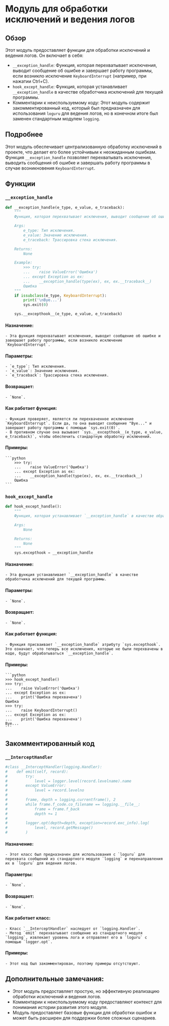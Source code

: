 # Модуль для обработки исключений и ведения логов

## Обзор

Этот модуль предоставляет функции для обработки исключений и ведения логов. Он включает в себя:

- `__exception_handle`: Функция, которая перехватывает исключения, выводит сообщение об ошибке и завершает работу программы, если возникло исключение `KeyboardInterrupt` (например, при нажатии Ctrl+C).
- `hook_except_handle`: Функция, которая устанавливает `__exception_handle` в качестве обработчика исключений для текущей программы.
- Комментарии к неиспользуемому коду: Этот модуль содержит закомментированный код, который был предназначен для использования `loguru` для ведения логов, но в конечном итоге был заменен стандартным модулем `logging`. 

## Подробнее

Этот модуль обеспечивает централизованную обработку исключений в проекте, что делает его более устойчивым к неожиданным ошибкам. Функция `__exception_handle` позволяет перехватывать исключения, выводить сообщения об ошибке и завершать работу программы в случае возникновения `KeyboardInterrupt`. 

## Функции

### `__exception_handle`

```python
def __exception_handle(e_type, e_value, e_traceback):
    """
    Функция, которая перехватывает исключения, выводит сообщение об ошибке и завершает работу программы, если возникло исключение `KeyboardInterrupt`.

    Args:
        e_type: Тип исключения.
        e_value: Значение исключения.
        e_traceback: Трассировка стека исключения.

    Returns:
        None

    Example:
        >>> try:
        ...    raise ValueError('Ошибка')
        ... except Exception as ex:
        ...    __exception_handle(type(ex), ex, ex.__traceback__)
        Ошибка
    """
    if issubclass(e_type, KeyboardInterrupt):
        print('\nBye...')
        sys.exit(0)

    sys.__excepthook__(e_type, e_value, e_traceback)
```
#### **Назначение**: 
    - Эта функция перехватывает исключения, выводит сообщение об ошибке и завершает работу программы, если возникло исключение `KeyboardInterrupt`.
#### **Параметры**: 
    - `e_type`: Тип исключения.
    - `e_value`: Значение исключения.
    - `e_traceback`: Трассировка стека исключения.
#### **Возвращает**: 
    - `None`.
#### **Как работает функция**:
    - Функция проверяет, является ли перехваченное исключение `KeyboardInterrupt`. Если да, то она выводит сообщение "Bye..." и завершает работу программы с помощью `sys.exit(0)`. 
    - В противном случае она вызывает `sys.__excepthook__(e_type, e_value, e_traceback)`, чтобы обеспечить стандартную обработку исключений.
#### **Примеры**:
    ```python
        >>> try:
        ...    raise ValueError('Ошибка')
        ... except Exception as ex:
        ...    __exception_handle(type(ex), ex, ex.__traceback__)
        Ошибка
    ```

### `hook_except_handle`

```python
def hook_except_handle():
    """
    Функция, которая устанавливает `__exception_handle` в качестве обработчика исключений для текущей программы.

    Args:
        None

    Returns:
        None
    """
    sys.excepthook = __exception_handle
```
#### **Назначение**: 
    - Эта функция устанавливает `__exception_handle` в качестве обработчика исключений для текущей программы.
#### **Параметры**: 
    - `None`.
#### **Возвращает**: 
    - `None`.
#### **Как работает функция**:
    - Функция присваивает `__exception_handle` атрибуту `sys.excepthook`. Это означает, что теперь все исключения, которые не были перехвачены в коде, будут обрабатываться `__exception_handle`. 
#### **Примеры**:
    ```python
    >>> hook_except_handle()
    >>> try:
    ...    raise ValueError('Ошибка')
    ... except Exception as ex:
    ...    print('Ошибка перехвачена')
    Ошибка
    >>> try:
    ...    raise KeyboardInterrupt()
    ... except Exception as ex:
    ...    print('Ошибка перехвачена')
    Bye...
    ```

## Закомментированный код

### `__InterceptHandler`

```python
#class __InterceptHandler(logging.Handler):
#    def emit(self, record):
#        try:
#            level = logger.level(record.levelname).name
#        except ValueError:
#            level = record.levelno
#
#        frame, depth = logging.currentframe(), 2
#        while frame.f_code.co_filename == logging.__file__:
#            frame = frame.f_back
#            depth += 1
#
#        logger.opt(depth=depth, exception=record.exc_info).log(
#            level, record.getMessage()
#        )
```
#### **Назначение**: 
    - Этот класс был предназначен для использования с `loguru` для перехвата сообщений из стандартного модуля `logging` и перенаправления их в `loguru` для ведения логов.
#### **Параметры**: 
    - `None`.
#### **Возвращает**: 
    - `None`.
#### **Как работает класс**:
    - Класс `__InterceptHandler` наследует от `logging.Handler`. 
    - Метод `emit` перехватывает сообщение из стандартного модуля `logging`, извлекает уровень лога и отправляет его в `loguru` с помощью `logger.opt`. 
#### **Примеры**:
    - Этот код был закомментирован, поэтому примеры отсутствуют.

## **Дополнительные замечания**:

- Этот модуль предоставляет простую, но эффективную реализацию обработки исключений и ведения логов. 
- Комментарии к неиспользуемому коду предоставляют контекст для понимания истории развития этого модуля.
- Модуль предоставляет базовые функции для обработки ошибок и может быть расширен для поддержки более сложных сценариев.